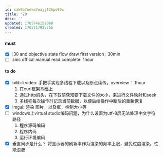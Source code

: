 ```yaml
---
id: sak9b7oekm7wajjf2hps90x
title: '20'
desc: ''
updated: 1705746152060
created: 1705717935755
---
```


#### must
- [x] i30 and objective state flow draw first version : 30min
- [ ] smc offical manual read complete: 1hour
#### to do
- [x] bilibili video: 手把手实现多线程下载以及断点续传，overview： 1hour
    1. 在curl框架基础上
    2. 通过http的头，在下载前获知要下载文件的大小，来进行文件映射和seek
    3. 多线程每次操作时记录当前数据，以便后续操作中断后的重新恢复
- [x] imgui: 渲染 图片，以及框，控制大小等
- [ ] windows上virtual studio编码问题，为什么设置为utf-8后无法处理中文字符路径
    1. 程序源码编码
    2. 程序内码
    3. 运行环境编码
- [x] 垂直同步是什么？
    将显示器的刷新率作为渲染的频率上限，避免过度渲染，性能浪费